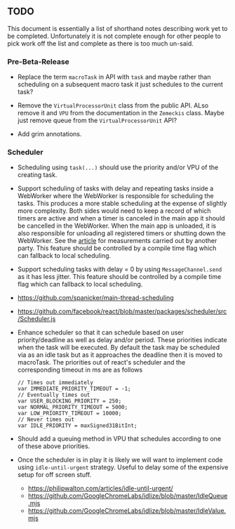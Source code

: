 ## TODO

This document is essentially a list of shorthand notes describing work yet to be completed.
Unfortunately it is not complete enough for other people to pick work off the list and
complete as there is too much un-said.

### Pre-Beta-Release

* Replace the term `macroTask` in API with `task` and maybe rather than scheduling on a subsequent macro task
  it just schedules to the current task?

* Remove the `VirtualProcessorUnit` class from the public API. ALso remove it and `VPU` from the documentation
  in the `Zemeckis` class. Maybe just remove queue from the `VirtualProcessorUnit` API? 

* Add grim annotations.

### Scheduler

* Scheduling using `task(...)` should use the priority and/or VPU of the creating task.

* Support scheduling of tasks with delay and repeating tasks inside a WebWorker where the WebWorker
  is responsible for scheduling the tasks. This produces a more stable scheduling at the expense of
  slightly more complexity. Both sides would need to keep a record of which timers are active and when
  a timer is canceled in the main app it should be cancelled in the WebWorker. When the main app is
  unloaded, it is also responsible for unloading all registered timers or shutting down the WebWorker.
  See the [article](https://medium.com/teads-engineering/the-most-accurate-way-to-schedule-a-function-in-a-web-browser-eadcd164da12)
  for measurements carried out by another party. This feature should be controlled by a compile time
  flag which can fallback to local scheduling.

* Support scheduling tasks with delay = 0 by using `MessageChannel.send` as it has less jitter. This
  feature should be controlled by a compile time flag which can fallback to local scheduling.

* https://github.com/spanicker/main-thread-scheduling

* https://github.com/facebook/react/blob/master/packages/scheduler/src/Scheduler.js

* Enhance scheduler so that it can schedule based on user priority/deadline as well as delay and/or period.
  These priorities indicate when the task will be executed. By default the task may be scheduled via as an
  idle task but as it approaches the deadline then it is moved to macroTask. The priorities out of react's
  scheduler and the corresponding timeout in ms are as follows

      // Times out immediately
      var IMMEDIATE_PRIORITY_TIMEOUT = -1;
      // Eventually times out
      var USER_BLOCKING_PRIORITY = 250;
      var NORMAL_PRIORITY_TIMEOUT = 5000;
      var LOW_PRIORITY_TIMEOUT = 10000;
      // Never times out
      var IDLE_PRIORITY = maxSigned31BitInt;

* Should add a queuing method in VPU that schedules according to one of these above priorities.

* Once the scheduler is in play it is likely we will want to implement code using `idle-until-urgent` strategy.
  Useful to delay some of the expensive setup for off screen stuff.
  - https://philipwalton.com/articles/idle-until-urgent/
  - https://github.com/GoogleChromeLabs/idlize/blob/master/IdleQueue.mjs
  - https://github.com/GoogleChromeLabs/idlize/blob/master/IdleValue.mjs
